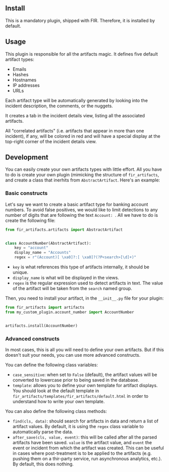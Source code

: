 ## Install

This is a mandatory plugin, shipped with FIR. Therefore, it is installed by default.

## Usage

This plugin is responsible for all the artifacts magic. It defines five default artifact types:

* Emails
* Hashes
* Hostnames
* IP addresses
* URLs

Each artifact type will be automatically generated by looking into the incident description, the comments, or the nuggets.

It creates a tab in the incident details view, listing all the associated artifacts.

All "correlated artifacts" (i.e. artifacts that appear in more than one incident), if any, will be colored in red and will have a special display at the top-right corner of the incident details view.

## Development

You can easily create your own artifacts types with little effort. All you have to do is create your own plugin (mimicking the structure of `fir_artifacts`, and create a class that inerhits from `AbstractArtifact`. Here's an example:

### Basic constructs

Let's say we want to create a basic artifact type for banking account numbers. To avoid false positives, we would like to limit detections to any number of digits that are following the text `Account: `. All we have to do is create the following file:

```python
from fir_artifacts.artifacts import AbstractArtifact


class AccountNumber(AbstractArtifact):
	key = "account"
	display_name = "Accounts"
	regex = r"(Account)[ \xa0]?:[ \xa0]?(?P<search>[\d]+)"
```

* `key` is what references this type of artifacts internally, it should be unique.
* `display_name` is what will be displayed in the views.
* `regex` is the regular expression used to detect artifacts in text. The value of the artifact will be taken from the `search` named group.

Then, you need to install your artifact, in the `__init__.py` file for your plugin:

```python
from fir_artifacts import artifacts
from my_custom_plugin.account_number import AccountNumber


artifacts.install(AccountNumber)
```

### Advanced constructs

In most cases, this is all you will need to define your own artifacts. But if this doesn't suit your needs, you can use more advanced constructs.

You can define the following class variables:

* `case_sensitive`: when set to `False` (default), the artifact values will be converted to lowercase prior to being saved in the database.
* `template`: allows you to define your own template for artifact displays. You should look at the default template in `fir_artifacts/templates/fir_artifacts/default.html` in order to understand how to write your own template.

You can also define the following class methods:

* `find(cls, data)`: should search for artifacts in data and return a list of artifact values. By default, it is using the `regex` class variable to automatically parse the data.
* `after_save(cls, value, event)`: this will be called after all the parsed artifacts have been saved. `value` is the artifact value, and `event` the event or incident from which the artifact was created. This can be useful in cases where post-treatment is to be applied to the artifacts (e.g. pushing them on a thir-party service, run asynchronous analytics, etc.). By default, this does nothing.
